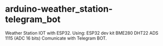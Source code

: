 # arduino-weather_station-telegram_bot
Weather Station IOT with ESP32.
Using:
  ESP32 dev kit
  BME280
  DHT22
  ADS 1115 (ADC 16 bits)
Comunicate with Telegram BOT.
  

